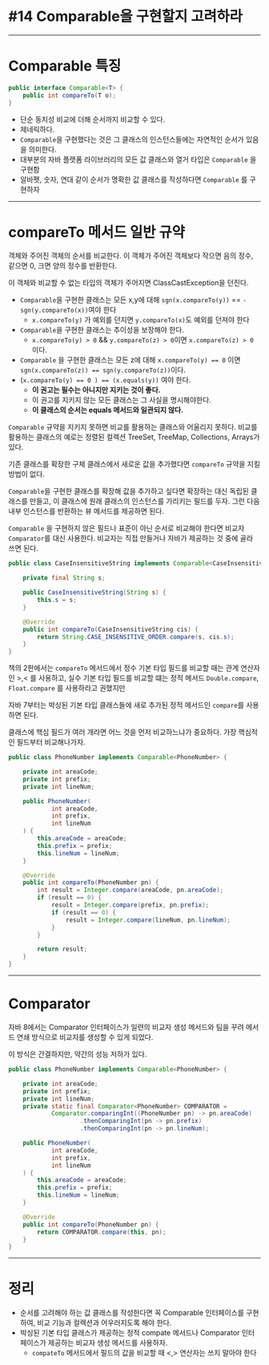 # #14 Comparable을 구현할지 고려하라

---

# Comparable 특징

```java
public interface Comparable<T> {
    public int compareTo(T o);
}
```

- 단순 동치성 비교에 더해 순서까지 비교할 수 있다.
- 제네릭하다.
- `Comparable`을 구현했다는 것은 그 클래스의 인스턴스들에는 자연적인 순서가 있음을 의미한다.
- 대부분의 자바 플랫폼 라이브러리의 모든 값 클래스와 열거 타입은 `Comparable` 을 구현함
- 알바펫, 숫자, 연대 같이 순서가 명확한 값 클래스를 작성하다면 `Comparable` 를 구현하자

---

# compareTo 메서드 일반 규약

객체와 주어진 객체의 순서를 비교한다. 이 객체가 주어진 객체보다 작으면 음의 정수, 같으면 0, 크면 양의 정수를 반환한다.

이 객체와 비교할 수 없는 타입의 객체가 주어지면 ClassCastException을 던진다.

- `Comparable`을 구현한 클래스는 모든 x,y에 대해 `sgn(x.compareTo(y))` == `-sgn(y.compareTo(x))`여야 한다
    - `x.compareTo(y)` 가 예외를 던지면 `y.compareTo(x)`도 예외를 던져야 한다
- `Comparable`을 구현한 클래스는 추이성을 보장해야 한다.
    - `x.compareTo(y) > 0` && `y.compareTo(z) > 0`이면 `x.compareTo(z) > 0` 이다.
- `Comparable` 을 구현한 클래스는 모든 z에 대해 `x.compareTo(y) == 0` 이면 `sgn(x.compareTo(z)) == sgn(y.compareTo(z))`이다.
- (`x.compareTo(y) == 0 ) == (x.equals(y))` 여야 한다.
    - **이 권고는 필수는 아니지만 지키는 것이 좋다.**
    - 이 권고를 지키지 않는 모든 클래스는 그 사실을 명시해야한다.
    - **이 클래스의 순서는 equals 메서드와 일관되지 않다.**

`Comparable` 규약을 지키지 못하면 비교를 활용하는 클래스와 어울리지 못하다. 비교를 활용하는 클래스의 예로는 정렬된 컬렉션 TreeSet, TreeMap, Collections, Arrays가 있다.

기존 클래스를 확장한 구체 클래스에서 새로운 값을 추가했다면 `compareTo` 규약을 지킬 방법이 없다.

`Comparable`을 구현한 클래스를 확장해 값을 추가하고 싶다면 확장하는 대신 독립된 클래스를 만들고, 이 클래스에 원래 클래스의 인스턴스를 가리키는 필드를 두자. 그런 다음 내부 인스턴스를 반환하는 뷰 메서드를 제공하면 된다.

`Comparable` 을 구현하지 않은 필드나 표준이 아닌 순서로 비교해야 한다면 비교자 `Comparator`를 대신 사용한다.  비교자는 직접 만들거나 자바가 제공하는 것 중에 골라 쓰면 된다.

```java
public class CaseInsensitiveString implements Comparable<CaseInsensitiveString> {

    private final String s;

    public CaseInsensitiveString(String s) {
        this.s = s;
    }

    @Override
    public int compareTo(CaseInsensitiveString cis) {
        return String.CASE_INSENSITIVE_ORDER.compare(s, cis.s);
    }
}
```

책의 2판에서는 `compareTo` 메서드에서 정수 기본 타입 필드를 비교할 때는 관계 연산자인 >,< 를 사용하고, 실수 기본 타입 필드를 비교할 떄는 정적 메서드 `Double.compare`, `Float.compare` 를 사용하라고 권했지만

자바 7부터는 박싱된 기본 타입 클래스들에 새로 추가된 정적 메서드인 `compare`를 사용하면 된다.

클래스에 핵심 필드가 여러 개라면 어느 것을 먼저 비교하느냐가 중요하다. 가장 핵심적인 필드부터 비교해나가자.

```java
public class PhoneNumber implements Comparable<PhoneNumber> {

    private int areaCode;
    private int prefix;
    private int lineNum;

    public PhoneNumber(
            int areaCode,
            int prefix,
            int lineNum
    ) {
        this.areaCode = areaCode;
        this.prefix = prefix;
        this.lineNum = lineNum;
    }

    @Override
    public int compareTo(PhoneNumber pn) {
        int result = Integer.compare(areaCode, pn.areaCode);
        if (result == 0) {
            result = Integer.compare(prefix, pn.prefix);
            if (result == 0) {
                result = Integer.compare(lineNum, pn.lineNum);
            }
        }

        return result;
    }
}
```

---

# Comparator

자바 8에서는 Comparator 인터페이스가 일련의 비교자 생성 메서드와 팀을 꾸려 메서드 연쇄 방식으로 비교자를 생성할 수 있게 되었다.

이 방식은 간결하지만, 약간의 성능 저하가 있다.

```java
public class PhoneNumber implements Comparable<PhoneNumber> {

    private int areaCode;
    private int prefix;
    private int lineNum;
    private static final Comparator<PhoneNumber> COMPARATOR = 
            Comparator.comparingInt((PhoneNumber pn) -> pn.areaCode)
                    .thenComparingInt(pn -> pn.prefix)
                    .thenComparingInt(pn -> pn.lineNum);

    public PhoneNumber(
            int areaCode,
            int prefix,
            int lineNum
    ) {
        this.areaCode = areaCode;
        this.prefix = prefix;
        this.lineNum = lineNum;
    }

    @Override
    public int compareTo(PhoneNumber pn) {
        return COMPARATOR.compare(this, pn);
    }
}
```

---

# 정리

- 순서를 고려해야 하는 값 클래스를 작성한다면 꼭 Comparable 인터페이스를 구현하여, 비교 기능과 컬렉션과 어우러지도록 해야 한다.
- 박싱된 기본 타입 클래스가 제공하는 정적 compate 메서드나 Comparator 인터페이스가 제공하는 비교자 생성 메서드를 사용하자.
    - `compateTo` 메서드에서 필드의 값을 비교할 때 <,> 연산자는 쓰지 말아야 한다